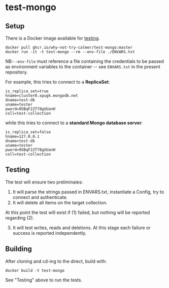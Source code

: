# test-mongo

## Setup
There is a Docker image available for [testing](https://github.com/why-not-try-calmer/ringo/pkgs/container/test-mongo).

```
docker pull ghcr.io/why-not-try-calmer/test-mongo:master
docker run -it -t test-mongo --rm --env-file ./ENVARS.txt
```
NB:`--env-file` must reference a file containing the credentials to be passed as environment variables to the container -- see `ENVARS.txt` in the present repository.

For example, this tries to connect to a __ReplicaSet__:

```
is_replica_set=true
hname=cluster0.xpugk.mongodb.net
dname=test-db
uname=tester
pword=95BqF22T78gUUanH
coll=test-collection
```

while this tries to connect to a __standard Mongo database server__:

```
is_replica_set=false
hname=127.0.0.1
dname=test-db
uname=tester
pword=95BqF22T78gUUanH
coll=test-collection
```

## Testing
The test will ensure two preliminaies:
1. It will parse the strings passed in ENVARS.txt, instantiate a Config, try to connect and authenticate.
2. It will delete all items on the target collection.

At this point the test will exist if (1) failed, but nothing will be reported regarding (2).

3. It will test writes, reads and deletions. At this stage each failure or success is reported independently.

## Building
After cloning and cd-ing to the direct, build with:

```
docker build -t test-mongo
```

See "Testing" above to run the tests.

